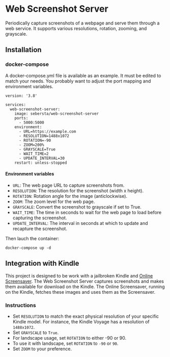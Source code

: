 # Web Screenshot Server
Periodically capture screenshots of a webpage and serve them through a web service. It supports various resolutions, rotation, zooming, and grayscale.

## Installation
### docker-compose
A docker-compose.yml file is available as an example. It must be edited to match your needs. You probably want to adjust the port mapping and environment variables.
```
version: '3.8'

services:
  web-screenshot-server:
    image: sebersta/web-screenshot-server
    ports:
      - 5000:5000
    environment:
      - URL=https://example.com
      - RESOLUTION=1488x1072
      - ROTATION=-90         
      - ZOOM=200%           
      - GRAYSCALE=True
      - WAIT_TIME=2       
      - UPDATE_INTERVAL=30 
    restart: unless-stopped
```
#### Environment variables
- `URL`: The web page URL to capture screenshots from.
- `RESOLUTION`: The resolution for the screenshot (width x height).
- `ROTATION`: Rotation angle for the image (anticlockwise). 
- `ZOOM`: The zoom level for the web page.
- `GRAYSCALE`: Convert the screenshot to grayscale if set to True.
- `WAIT_TIME`: The time in seconds to wait for the web page to load before capturing the screenshot.
- `UPDATE_INTERVAL`: The interval in seconds at which to update and recapture the screenshot.

Then lauch the container:

```
docker-compose up -d
```

## Integration with Kindle
This project is designed to be work with a jailbroken Kindle and [Online Screensaver](https://www.mobileread.com/forums/showthread.php?t=236104).
The Web Screenshot Server captures screenshots and makes them available for download on the Kindle. The Online Screensaver, running on the Kindle, fetches these images and uses them as the Screensaver.

### Instructions
- Set `RESOLUTION` to match the exact physical resolution of your specific Kindle model. For instance, the Kindle Voyage has a resolution of `1488x1072`.
- Set `GRAYSCALE` to `True`.
- For landscape usage, set `ROTATION` to either -90 or 90.
- To use it with landscape, set `ROTATION` to `-90` or `90`.
- Set `ZOOM` to your preference.
